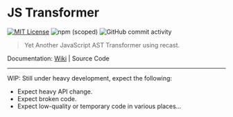 JS Transformer
==============

[![MIT License](https://img.shields.io/github/license/JixunMoe/js-transformer)](https://github.com/JixunMoe/js-transformer/blob/master/LICENSE)
![npm (scoped)](https://img.shields.io/npm/v/@jixun/js-transformer)
![GitHub commit activity](https://img.shields.io/github/commit-activity/m/JixunMoe/js-transformer)

> Yet Another JavaScript AST Transformer using recast.

Documentation: [Wiki](https://github.com/JixunMoe/js-transformer/wiki) | Source Code

---

WIP: Still under heavy development, expect the following:

* Expect heavy API change.
* Expect broken code.
* Expect low-quality or temporary code in various places...
